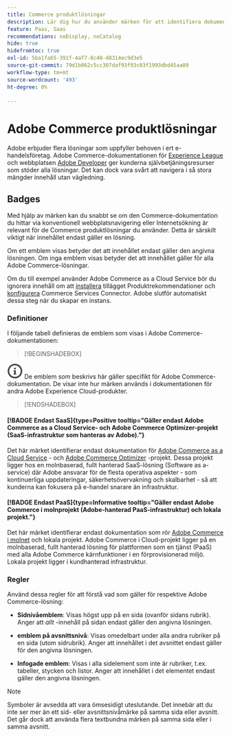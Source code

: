 ```yaml
---
title: Commerce produktlösningar
description: Lär dig hur du använder märken för att identifiera dokumentation som gäller olika Adobe Commerce-lösningar (SaaS, PaaS, lokal).
feature: Paas, Saas
recommendations: noDisplay, noCatalog
hide: true
hidefromtoc: true
exl-id: 5ba1fa65-391f-4af7-8c40-d8314ec9d3e5
source-git-commit: 79d1b862c5cc307daf93f93c03f1993dbd45aa09
workflow-type: tm+mt
source-wordcount: '493'
ht-degree: 0%

---
```


# Adobe Commerce produktlösningar

Adobe erbjuder flera lösningar som uppfyller behoven i ert e-handelsföretag. Adobe Commerce-dokumentationen för [Experience League](https://experienceleague.adobe.com/sv/docs/commerce) och webbplatsen [Adobe Developer](https://developer.adobe.com/commerce/docs/) ger kunderna självbetjäningsresurser som stöder alla lösningar. Det kan dock vara svårt att navigera i så stora mängder innehåll utan vägledning.

## Badges

Med hjälp av märken kan du snabbt se om den Commerce-dokumentation du hittar via konventionell webbplatsnavigering eller Internetsökning är relevant för de Commerce produktlösningar du använder. Detta är särskilt viktigt när innehållet endast gäller en lösning.

Om ett emblem visas betyder det att innehållet endast gäller den angivna lösningen. Om inga emblem visas betyder det att innehållet gäller för alla Adobe Commerce-lösningar.

Om du till exempel använder Adobe Commerce as a Cloud Service bör du ignorera innehåll om att [installera](../product-recommendations/install-configure.md#install-product-recommendations) tillägget Produktrekommendationer och [konfigurera](../product-recommendations/install-configure.md#configure-product-recommendations) Commerce Services Connector. Adobe slutför automatiskt dessa steg när du skapar en instans.

### Definitioner

I följande tabell definieras de emblem som visas i Adobe Commerce-dokumentationen:

>[!BEGINSHADEBOX]

![info](../cloud-service/assets/Smock_InfoOutline_18_N.svg) De emblem som beskrivs här gäller specifikt för Adobe Commerce-dokumentation. De visar inte hur märken används i dokumentationen för andra Adobe Experience Cloud-produkter.

>[!ENDSHADEBOX]

#### [!BADGE Endast SaaS]{type=Positive tooltip="Gäller endast Adobe Commerce as a Cloud Service- och Adobe Commerce Optimizer-projekt (SaaS-infrastruktur som hanteras av Adobe)."}

Det här märket identifierar endast dokumentation för [Adobe Commerce as a Cloud Service](../cloud-service/overview.md) - och [Adobe Commerce Optimizer](../optimizer/overview.md) -projekt. Dessa projekt ligger hos en molnbaserad, fullt hanterad SaaS-lösning (Software as a-service) där Adobe ansvarar för de flesta operativa aspekter - som kontinuerliga uppdateringar, säkerhetsövervakning och skalbarhet - så att kunderna kan fokusera på e-handel snarare än infrastruktur.

#### [!BADGE Endast PaaS]{type=Informative tooltip="Gäller endast Adobe Commerce i molnprojekt (Adobe-hanterad PaaS-infrastruktur) och lokala projekt."}

Det här märket identifierar endast dokumentation som rör [Adobe Commerce i molnet](https://experienceleague.adobe.com/sv/docs/commerce-on-cloud/user-guide/overview) och lokala projekt. Adobe Commerce i Cloud-projekt ligger på en molnbaserad, fullt hanterad lösning för plattformen som en tjänst (PaaS) med alla Adobe Commerce kärnfunktioner i en förprovisionerad miljö. Lokala projekt ligger i kundhanterad infrastruktur.

### Regler

Använd dessa regler för att förstå vad som gäller för respektive Adobe Commerce-lösning:

- **Sidnivåemblem**: Visas högst upp på en sida (ovanför sidans rubrik). Anger att _allt_ -innehåll på sidan endast gäller den angivna lösningen.

- **emblem på avsnittsnivå**: Visas omedelbart under alla andra rubriker på en sida (utom sidrubrik). Anger att innehållet i det avsnittet endast gäller för den angivna lösningen.

- **Infogade emblem**: Visas i alla sidelement som inte är rubriker, t.ex. tabeller, stycken och listor. Anger att innehållet i det elementet endast gäller den angivna lösningen.

>[!NOTE]
>
>Symboler är avsedda att vara ömsesidigt uteslutande. Det innebär att du inte ser mer än ett sid- eller avsnittsnivåmärke på samma sida eller avsnitt. Det går dock att använda flera textbundna märken på samma sida eller i samma avsnitt.
